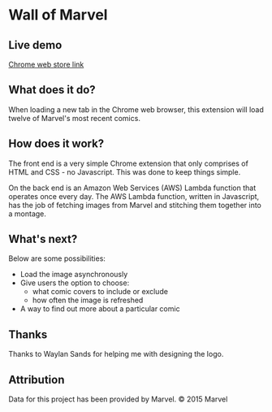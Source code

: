 # Wall of Marvel

## Live demo
[Chrome web store link](https://chrome.google.com/webstore/detail/wall-of-marvel/lbjipikblijeahgenjlenchakampaglh)

## What does it do?

When loading a new tab in the Chrome web browser, this extension will load twelve of Marvel's most recent comics.

## How does it work?

The front end is a very simple Chrome extension that only comprises of HTML and CSS - no Javascript. This was done to keep things simple.

On the back end is an Amazon Web Services (AWS) Lambda function that operates once every day. The AWS Lambda function, written in Javascript, has the job of fetching images from Marvel and stitching them together into a montage.

## What's next?

Below are some possibilities:

* Load the image asynchronously
* Give users the option to choose:
  * what comic covers to include or exclude
  * how often the image is refreshed
* A way to find out more about a particular comic

## Thanks

Thanks to Waylan Sands for helping me with designing the logo.

## Attribution

Data for this project has been provided by Marvel. © 2015 Marvel

